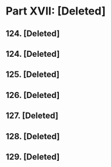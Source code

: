 # Part XVII: [Deleted]

## 124. [Deleted]

## 124. [Deleted]

## 125. [Deleted]

## 126. [Deleted]

## 127. [Deleted]

## 128. [Deleted]

## 129. [Deleted] 
